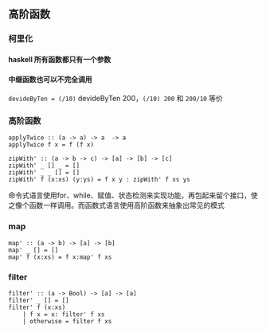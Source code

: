 ## 高阶函数

### 柯里化

#### haskell 所有函数都只有一个参数

#### 中缀函数也可以不完全调用

`devideByTen = (/10)`
devideByTen 200，`(/10) 200` 和 `200/10` 等价

### 高阶函数

```
applyTwice :: (a -> a) -> a  -> a
applyTwice f x = f (f x)
```

```
zipWith' :: (a -> b -> c) -> [a] -> [b] -> [c]
zipWith' _ [] _ = []
zipWith' _ _ [] = []
zipWith' f (x:xs) (y:ys) = f x y : zipWith' f xs ys
```

命令式语言使用for、while、赋值、状态检测来实现功能，再包起来留个接口，使之像个函数一样调用。而函数式语言使用高阶函数来抽象出常见的模式

### map

```
map' :: (a -> b) -> [a] -> [b]
map' _ [] = []
map' f (x:xs) = f x:map' f xs
```

### filter

```
filter' :: (a -> Bool) -> [a] -> [a]
filter' _ [] = []
filter' f (x:xs)
    | f x = x: filter' f xs
    | otherwise = filter f xs
```

###

